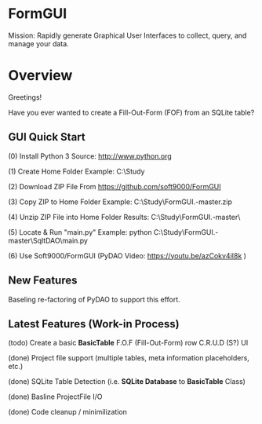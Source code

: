 # FormGUI

Mission: Rapidly generate Graphical User Interfaces to collect, query, and manage your data. 

# Overview

Greetings!

Have you ever wanted to create a Fill-Out-Form (FOF) from an SQLite table?


## GUI Quick Start
(0) Install Python 3
    Source: http://www.python.org
    
(1) Create Home Folder
    Example: C:\Study
    
(2) Download ZIP File
    From https://github.com/soft9000/FormGUI
    
(3) Copy ZIP to Home Folder
    Example: C:\Study\FormGUI.-master.zip
    
(4) Unzip ZIP File into Home Folder
    Results: C:\Study\FormGUI.-master\
    
(5) Locate & Run "main.py"
    Example: python C:\Study\FormGUI.-master\SqltDAO\main.py
    
(6) Use Soft9000/FormGUI
    (PyDAO Video: https://youtu.be/azCokv4iI8k )
    
## New Features
Baseling re-factoring of PyDAO to support this effort.

## Latest Features (Work-in Process)
(todo) Create a basic **BasicTable** F.O.F (Fill-Out-Form) row C.R.U.D (S?) UI

(done) Project file support (multiple tables, meta information placeholders, etc.)

(done) SQLite Table Detection (i.e. **SQLite Database** to **BasicTable** Class)

(done) Basline ProjectFile I/O

(done) Code cleanup / minimilization 



